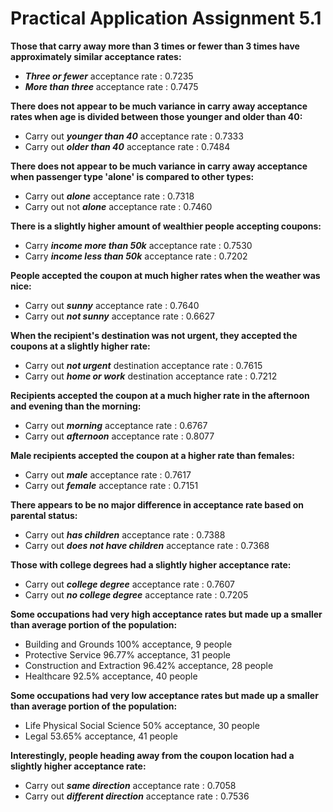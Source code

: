 # Practical Application Assignment 5.1

**Those that carry away more than 3 times or fewer than 3 times have approximately similar acceptance rates:**

- ***Three or fewer*** acceptance rate : 0.7235
- ***More than three*** acceptance rate : 0.7475

**There does not appear to be much variance in carry away acceptance rates when age is divided between those younger and older than 40:**

- Carry out ***younger than 40*** acceptance rate : 0.7333
- Carry out ***older than 40*** acceptance rate : 0.7484

**There does not appear to be much variance in carry away acceptance when passenger type 'alone' is compared to other types:**

- Carry out ***alone*** acceptance rate : 0.7318
- Carry out not ***alone*** acceptance rate : 0.7460

**There is a slightly higher amount of wealthier people accepting coupons:**

- Carry ***income more than 50k*** acceptance rate : 0.7530
- Carry ***income less than 50k*** acceptance rate : 0.7202

**People accepted the coupon at much higher rates when the weather was nice:**

- Carry out ***sunny*** acceptance rate : 0.7640
- Carry out ***not sunny*** acceptance rate : 0.6627

**When the recipient's destination was not urgent, they accepted the coupons at a slightly higher rate:**

- Carry out ***not urgent*** destination acceptance rate : 0.7615
- Carry out ***home or work*** destination acceptance rate : 0.7212

**Recipients accepted the coupon at a much higher rate in the afternoon and evening than the morning:**

- Carry out ***morning*** acceptance rate : 0.6767
- Carry out ***afternoon*** acceptance rate : 0.8077

**Male recipients accepted the coupon at a higher rate than females:**

- Carry out ***male*** acceptance rate : 0.7617
- Carry out ***female*** acceptance rate : 0.7151

**There appears to be no major difference in acceptance rate based on parental status:**

- Carry out ***has children*** acceptance rate : 0.7388
- Carry out ***does not have children*** acceptance rate : 0.7368

**Those with college degrees had a slightly higher acceptance rate:**

- Carry out ***college degree*** acceptance rate : 0.7607
- Carry out ***no college degree*** acceptance rate : 0.7205

**Some occupations had very high acceptance rates but made up a smaller than average portion of the population:**

- Building and Grounds 100% acceptance, 9 people
- Protective Service 96.77% acceptance, 31 people
- Construction and Extraction 96.42% acceptance, 28 people
- Healthcare 92.5% acceptance, 40 people

**Some occupations had very low acceptance rates but made up a smaller than average portion of the population:**

- Life Physical Social Science 50% acceptance, 30 people
- Legal 53.65% acceptance, 41 people

**Interestingly, people heading away from the coupon location had a slightly higher acceptance rate:**

- Carry out ***same direction*** acceptance rate : 0.7058
- Carry out ***different direction*** acceptance rate : 0.7536
